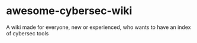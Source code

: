 # awesome-cybersec-wiki
A wiki made for everyone, new or experienced, who wants to have an index of cybersec tools 
